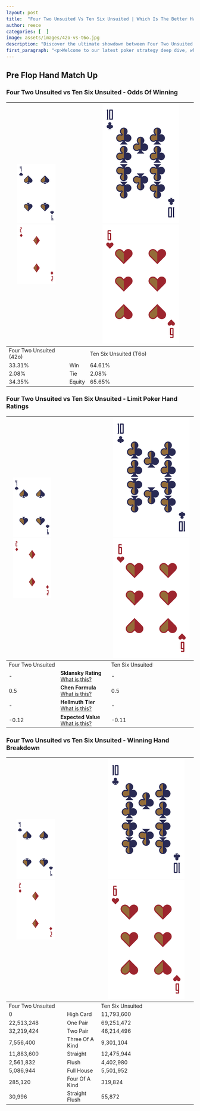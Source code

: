 ```yaml
---
layout: post
title:  "Four Two Unsuited Vs Ten Six Unsuited | Which Is The Better Hand In Poker? A Complete Guide"
author: reece
categories: [  ]
image: assets/images/42o-vs-t6o.jpg
description: "Discover the ultimate showdown between Four Two Unsuited and Ten Six Unsuited in poker! Uncover the odds, strategies, and scenarios where one hand triumphs over the other. Get ready to up your poker game with this thrilling analysis."
first_paragraph: "<p>Welcome to our latest poker strategy deep dive, where we're pitting two distinct hands against each other in a high-stakes showdown: Four Two Unsuited vs Ten Six Unsuited.</p><p>In the dynamic world of poker, every decision counts, and knowing which hand holds the upper hand is key to your success at the table.</p><p>In this article, we'll dissect these two hands, explore the scenarios where one dominates the other, and equip you with the knowledge to make strategic choices that can tip the odds in your favor.</p><p>Get ready to unravel the intriguing dynamics of these poker hands and elevate your game to new heights.</p>"
---
```




[comment]: # (sp0)

## Pre Flop Hand Match Up

<div class="table hand-ratings" markdown="1"> 



### Four Two Unsuited vs Ten Six Unsuited - Odds Of Winning


    
| ![image info](assets/images/hand1/4.png) ![image info](assets/images/hand1/2o.png) |  | ![image info](assets/images/hand2/T.png) ![image info](assets/images/hand2/6o.png) |
| -------- | -------- | -------- |
| Four Two Unsuited (42o) |  | Ten Six Unsuited (T6o) |
| 33.31% | Win | 64.61% |
| 2.08% | Tie | 2.08% |
| 34.35% | Equity | 65.65% |




[comment]: # (sp1)



### Four Two Unsuited vs Ten Six Unsuited - Limit Poker Hand Ratings


    
| ![image info](assets/images/hand1/4.png) ![image info](assets/images/hand1/2o.png) |  | ![image info](assets/images/hand2/T.png) ![image info](assets/images/hand2/6o.png) |
| -------- | -------- | -------- |
| Four Two Unsuited |  | Ten Six Unsuited |
| - | **Sklansky Rating** [What is this?](/sklansky-rating-explained) | - |
| 0.5 | **Chen Formula** [What is this?](/chen-formula-explained) | 0.5 |
| - | **Hellmuth Tier** [What is this?](/Hellmuth-tier-explained) | - |
| -0.12 | **Expected Value** [What is this?](/expected-value-explained) | -0.11 |




[comment]: # (sp2)



### Four Two Unsuited vs Ten Six Unsuited - Winning Hand Breakdown


    
| ![image info](assets/images/hand1/4.png) ![image info](assets/images/hand1/2o.png) |  | ![image info](assets/images/hand2/T.png) ![image info](assets/images/hand2/6o.png) |
| -------- | -------- | -------- |
| Four Two Unsuited |  | Ten Six Unsuited |
| 0 | High Card | 11,793,600 |
| 22,513,248 | One Pair | 69,251,472 |
| 32,219,424 | Two Pair | 46,214,496 |
| 7,556,400 | Three Of A Kind | 9,301,104 |
| 11,883,600 | Straight | 12,475,944 |
| 2,561,832 | Flush | 4,402,980 |
| 5,086,944 | Full House | 5,501,952 |
| 285,120 | Four Of A Kind | 319,824 |
| 30,996 | Straight Flush | 55,872 |




[comment]: # (sp3)



</div>

[comment]: # (sp4)



[comment]: # (sp5)

